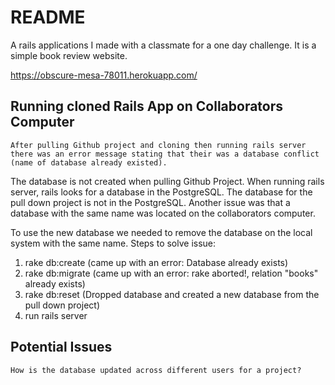# README

A rails applications I made with a classmate for a one day challenge. It is a simple book review website.

https://obscure-mesa-78011.herokuapp.com/

## Running cloned Rails App on Collaborators Computer

```After pulling Github project and cloning then running rails server there was an error message stating that their was a database conflict (name of database already existed).```

The database is not created when pulling Github Project. When running rails server, rails looks for a database in the PostgreSQL. The database for the pull down project is not in the PostgreSQL. Another issue was that a database with the same name was located on the collaborators computer. 

To use the new database we needed to remove the database on the local system with the same name. Steps to solve issue:

1. rake db:create (came up with an error: Database already exists)
2. rake db:migrate (came up with an error: rake aborted!, relation "books" already exists)
3. rake db:reset (Dropped database and created a new database from the pull down project)
4. run rails server 

## Potential Issues

```How is the database updated across different users for a project?```
